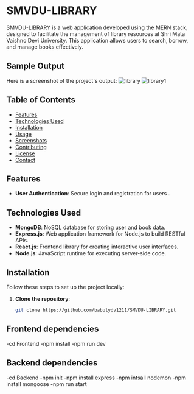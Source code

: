 # SMVDU-LIBRARY

SMVDU-LIBRARY is a web application developed using the MERN stack, designed to facilitate the management of library resources at Shri Mata Vaishno Devi University. This application allows users to search, borrow, and manage books effectively.
## Sample Output

Here is a screenshot of the project's output:
![library](https://github.com/user-attachments/assets/be66eb41-4fa4-4948-8703-0f9129a4dd49)
![library1](https://github.com/user-attachments/assets/afffc8f6-62e4-4914-bd92-23e81a06b26a)




## Table of Contents
- [Features](#features)
- [Technologies Used](#technologies-used)
- [Installation](#installation)
- [Usage](#usage)
- [Screenshots](#screenshots)
- [Contributing](#contributing)
- [License](#license)
- [Contact](babulkr1211@gamil.com)

## Features
- **User Authentication**: Secure login and registration for users .

## Technologies Used
- **MongoDB**: NoSQL database for storing user and book data.
- **Express.js**: Web application framework for Node.js to build RESTful APIs.
- **React.js**: Frontend library for creating interactive user interfaces.
- **Node.js**: JavaScript runtime for executing server-side code.

## Installation

Follow these steps to set up the project locally:

1. **Clone the repository**:
   ```bash
   git clone https://github.com/babulydv1211/SMVDU-LIBRARY.git

 ## Frontend dependencies
 -cd Frontend 
 -npm install
 -npm run dev

 ## Backend dependencies
 -cd Backend
 -npm init
 -npm install express
 -npm intsall nodemon
 -npm install mongoose
 -npm run start
